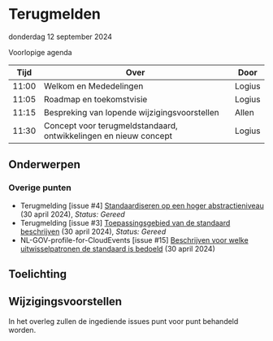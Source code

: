 <!-----------------------------







   :warning: Dit bestand wordt automatisch gegenereerd.
   :warning: Handmatige toevoegingen worden overschreven.







----------------------------->
# Terugmelden

donderdag 12 september 2024

Voorlopige agenda

|  Tijd  | Over                                         | Door   |
|--------|----------------------------------------------|--------|
|  11:00 | Welkom en Mededelingen                       | Logius |
|  11:05 | Roadmap en toekomstvisie                     | Logius |
|  11:15 | Bespreking van lopende wijzigingsvoorstellen | Allen  |
|  11:30 | Concept voor terugmeldstandaard, ontwikkelingen en nieuw concept | Logius |


## Onderwerpen

### Overige punten
* Terugmelding [issue #4] [Standaardiseren op een hoger abstractieniveau](https://github.com/Logius-standaarden/Terugmelding/issues/4) (30 april 2024), _Status: Gereed_
* Terugmelding [issue #3] [Toepassingsgebied van de standaard beschrijven](https://github.com/Logius-standaarden/Terugmelding/issues/3) (30 april 2024), _Status: Gereed_
* NL-GOV-profile-for-CloudEvents [issue #15] [Beschrijven voor welke uitwisselpatronen de standaard is bedoeld](https://github.com/Logius-standaarden/NL-GOV-profile-for-CloudEvents/issues/15) (30 april 2024)

## Toelichting


## Wijzigingsvoorstellen 

In het overleg zullen de ingediende issues punt voor punt behandeld worden.
 